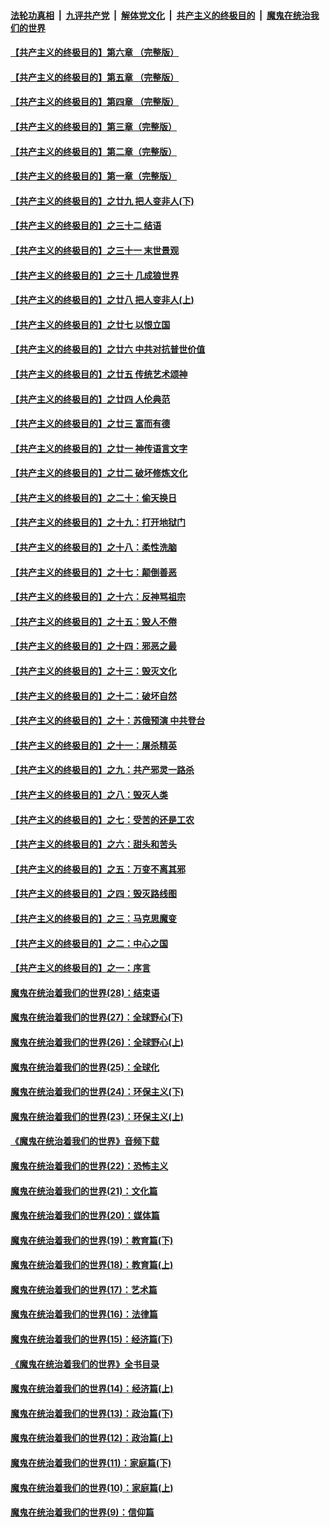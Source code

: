 ####  [法轮功真相](../../../../basic/blob/master/README.md?t=08311213) &nbsp;|&nbsp; [九评共产党](../../../../9ping.md/blob/master/README.md?t=08311213) &nbsp;|&nbsp; [解体党文化](../../../../jtdwh.md/blob/master/README.md?t=08311213)  &nbsp;|&nbsp; [共产主义的终极目的](../../../../gczydzjmd.md/blob/master/README.md?t=08311213) &nbsp;|&nbsp; [魔鬼在统治我们的世界](../../../../mgztzwmdsj.md/blob/master/README.md?t=08311213) 

#### [【共产主义的终极目的】第六章 （完整版）](../pages/nsc422/n11428913.md?t=08311213) 

#### [【共产主义的终极目的】第五章 （完整版）](../pages/nsc422/n11428912.md?t=08311213) 

#### [【共产主义的终极目的】第四章 （完整版）](../pages/nsc422/n11428907.md?t=08311213) 

#### [【共产主义的终极目的】第三章（完整版）](../pages/nsc422/n11428848.md?t=08311213) 

#### [【共产主义的终极目的】第二章（完整版）](../pages/nsc422/n11428831.md?t=08311213) 

#### [【共产主义的终极目的】第一章（完整版）](../pages/nsc422/n11417651.md?t=08311213) 

#### [【共产主义的终极目的】之廿九 把人变非人(下)](../pages/nsc422/n11344140.md?t=08311213) 

#### [【共产主义的终极目的】之三十二 结语](../pages/nsc422/n11360535.md?t=08311213) 

#### [【共产主义的终极目的】之三十一 末世景观](../pages/nsc422/n11351129.md?t=08311213) 

#### [【共产主义的终极目的】之三十 几成狼世界](../pages/nsc422/n11348280.md?t=08311213) 

#### [【共产主义的终极目的】之廿八 把人变非人(上)](../pages/nsc422/n11340492.md?t=08311213) 

#### [【共产主义的终极目的】之廿七 以恨立国](../pages/nsc422/n11336944.md?t=08311213) 

#### [【共产主义的终极目的】之廿六 中共对抗普世价值](../pages/nsc422/n11324785.md?t=08311213) 

#### [【共产主义的终极目的】之廿五 传统艺术颂神](../pages/nsc422/n11296396.md?t=08311213) 

#### [【共产主义的终极目的】之廿四 人伦典范](../pages/nsc422/n11296397.md?t=08311213) 

#### [【共产主义的终极目的】之廿三 富而有德](../pages/nsc422/n11283598.md?t=08311213) 

#### [【共产主义的终极目的】之廿一 神传语言文字](../pages/nsc422/n11263265.md?t=08311213) 

#### [【共产主义的终极目的】之廿二 破坏修炼文化](../pages/nsc422/n11245728.md?t=08311213) 

#### [【共产主义的终极目的】之二十：偷天换日](../pages/nsc422/n11238846.md?t=08311213) 

#### [【共产主义的终极目的】之十九：打开地狱门](../pages/nsc422/n11206376.md?t=08311213) 

#### [【共产主义的终极目的】之十八：柔性洗脑](../pages/nsc422/n11199994.md?t=08311213) 

#### [【共产主义的终极目的】之十七：颠倒善恶](../pages/nsc422/n11179782.md?t=08311213) 

#### [【共产主义的终极目的】之十六：反神骂祖宗](../pages/nsc422/n11166798.md?t=08311213) 

#### [【共产主义的终极目的】之十五：毁人不倦](../pages/nsc422/n11166792.md?t=08311213) 

#### [【共产主义的终极目的】之十四：邪恶之最](../pages/nsc422/n11150249.md?t=08311213) 

#### [【共产主义的终极目的】之十三：毁灭文化](../pages/nsc422/n11135227.md?t=08311213) 

#### [【共产主义的终极目的】之十二：破坏自然](../pages/nsc422/n11135214.md?t=08311213) 

#### [【共产主义的终极目的】之十：苏俄预演 中共登台](../pages/nsc422/n11118424.md?t=08311213) 

#### [【共产主义的终极目的】之十一：屠杀精英](../pages/nsc422/n11118442.md?t=08311213) 

#### [【共产主义的终极目的】之九：共产邪灵一路杀](../pages/nsc422/n11114139.md?t=08311213) 

#### [【共产主义的终极目的】之八：毁灭人类](../pages/nsc422/n11108503.md?t=08311213) 

#### [【共产主义的终极目的】之七：受苦的还是工农](../pages/nsc422/n11101809.md?t=08311213) 

#### [【共产主义的终极目的】之六：甜头和苦头](../pages/nsc422/n11096971.md?t=08311213) 

#### [【共产主义的终极目的】之五：万变不离其邪](../pages/nsc422/n11091285.md?t=08311213) 

#### [【共产主义的终极目的】之四：毁灭路线图](../pages/nsc422/n11086284.md?t=08311213) 

#### [【共产主义的终极目的】之三：马克思魔变](../pages/nsc422/n11061941.md?t=08311213) 

#### [【共产主义的终极目的】之二：中心之国](../pages/nsc422/n11047728.md?t=08311213) 

#### [【共产主义的终极目的】之一：序言](../pages/nsc422/n11086077.md?t=08311213) 

#### [魔鬼在统治着我们的世界(28)：结束语](../pages/nsc422/n10936246.md?t=08311213) 

#### [魔鬼在统治着我们的世界(27)：全球野心(下)](../pages/nsc422/n10928319.md?t=08311213) 

#### [魔鬼在统治着我们的世界(26)：全球野心(上)](../pages/nsc422/n10900318.md?t=08311213) 

#### [魔鬼在统治着我们的世界(25)：全球化](../pages/nsc422/n10788205.md?t=08311213) 

#### [魔鬼在统治着我们的世界(24)：环保主义(下)](../pages/nsc422/n10695307.md?t=08311213) 

#### [魔鬼在统治着我们的世界(23)：环保主义(上)](../pages/nsc422/n10688613.md?t=08311213) 

#### [《魔鬼在统治着我们的世界》音频下载](../pages/nsc422/n10635553.md?t=08311213) 

#### [魔鬼在统治着我们的世界(22)：恐怖主义](../pages/nsc422/n10614727.md?t=08311213) 

#### [魔鬼在统治着我们的世界(21)：文化篇](../pages/nsc422/n10597706.md?t=08311213) 

#### [魔鬼在统治着我们的世界(20)：媒体篇](../pages/nsc422/n10586579.md?t=08311213) 

#### [魔鬼在统治着我们的世界(19)：教育篇(下)](../pages/nsc422/n10564808.md?t=08311213) 

#### [魔鬼在统治着我们的世界(18)：教育篇(上)](../pages/nsc422/n10526970.md?t=08311213) 

#### [魔鬼在统治着我们的世界(17)：艺术篇](../pages/nsc422/n10499093.md?t=08311213) 

#### [魔鬼在统治着我们的世界(16)：法律篇](../pages/nsc422/n10485969.md?t=08311213) 

#### [魔鬼在统治着我们的世界(15)：经济篇(下)](../pages/nsc422/n10469975.md?t=08311213) 

#### [《魔鬼在统治着我们的世界》全书目录](../pages/nsc422/n10464261.md?t=08311213) 

#### [魔鬼在统治着我们的世界(14)：经济篇(上)](../pages/nsc422/n10457370.md?t=08311213) 

#### [魔鬼在统治着我们的世界(13)：政治篇(下)](../pages/nsc422/n10448270.md?t=08311213) 

#### [魔鬼在统治着我们的世界(12)：政治篇(上)](../pages/nsc422/n10444576.md?t=08311213) 

#### [魔鬼在统治着我们的世界(11)：家庭篇(下)](../pages/nsc422/n10440961.md?t=08311213) 

#### [魔鬼在统治着我们的世界(10)：家庭篇(上)](../pages/nsc422/n10435448.md?t=08311213) 

#### [魔鬼在统治着我们的世界(9)：信仰篇](../pages/nsc422/n10432159.md?t=08311213) 

